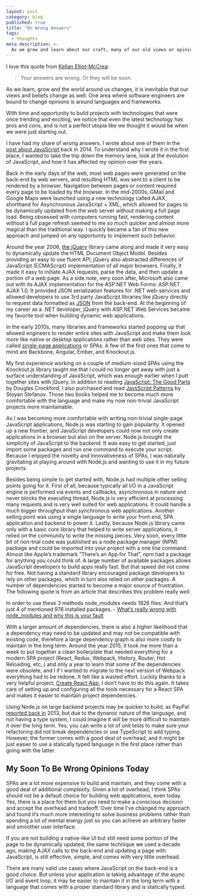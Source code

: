 ```yaml
---
layout: post
category: blog
published: true
title: "On Wrong Answers"
tags:
  - thoughts
meta description: >-
  As we grow and learn about our craft, many of our old views or opinions that were based on wrong assumptions will change. 
---
```

I love this quote from [Kellan Elliot-McCrea](https://kellanem.com/):

> Your answers are wrong. Or they will be soon.

As we learn, grow and the world around us changes, it is inevitable that our views and beliefs change as well. One area where software engineers are bound to change opinions is around languages and frameworks.

With time and opportunity to build projects with technologies that were once trending and exciting, we notice that even the latest technology has pros and cons, and is not a perfect utopia like we thought it would be when we were just starting out.

I have had my share of wrong answers. I wrote about one of them in the [post about JavaScript](https://blog.maskalik.com/javascript/2014/03/17/getting-serious-about-javascript/) back in 2014. To understand why I wrote it in the first place, I wanted to take the trip down the memory lane, look at the evolution of JavaScript, and how it has affected my opinion over the years.

Back in the early days of the web, most web pages were generated on the back-end by web servers, and resulting HTML was sent to a client to be rendered by a browser. Navigation between pages or content required every page to be loaded by the browser. In the mid-2000s, GMail and Google Maps were launched using a new technology called AJAX, shorthand for Asynchronous JavaScript + XML, which allowed for pages to be dynamically updated from the web server without making a full page load. Being obsessed with computers running fast, rendering content without a full page refresh seemed to me so much quicker and almost more magical than the traditional way. I quickly became a fan of this new approach and jumped on any opportunity to implement such behavior.

Around the year 2006, [the jQuery](https://en.wikipedia.org/wiki/JQuery) library came along and made it very easy to dynamically update the HTML Document Object Model. Besides providing an easy to use fluent API, jQuery also abstracted differences of JavaScript (ECMAScript) implementation of all major browsers. Finally, it made it easy to initiate AJAX requests, parse the data, and then update a portion of a web page. As a side note, very soon after, Microsoft also came out with its AJAX implementation for the ASP.NET Web Forms: ASP.NET AJAX 1.0. It provided JSON serialization features for .NET web-services and allowed developers to use 3rd party JavaScript libraries like jQuery directly to request data formatted as [JSON](https://en.wikipedia.org/wiki/JSON) from the back-end. At the beginning of my career as a .NET developer, jQuery with ASP.NET Web Services became my favorite tool when building dynamic web applications.

In the early 2010s, many libraries and frameworks started popping up that allowed engineers to render entire sites with JavaScript and make them look more like native or desktop applications rather than web sites. They were called [single-page applications](https://en.wikipedia.org/wiki/Single-page_application) or SPAs. A few of the first ones that come to mind are Backbone, Angular, Ember, and Knockout.js.

My first experience working on a couple of medium-sized SPAs using the Knockout.js library taught me that I could no longer get away with just a surface understanding of JavaScript, which was enough earlier when I putt together sites with jQuery. In addition to reading [JavaScript: The Good Parts](https://amzn.to/38bCaKe) by Douglas Crockford, I also purchased and read [JavsScript Patterns](https://amzn.to/2VolVVd) by Stoyan Stefanov. Those two books helped me to become much more comfortable with the language and make my now non-trivial JavaScript projects more maintainable.

As I was becoming more comfortable with writing non-trivial single-page JavaScript applications, Node.js was starting to gain popularity. It opened up a new frontier, and JavaScript developers could now not only create applications in a browser but also on the server. Node.js brought the simplicity of JavaScript to the backend. It was easy to get started, just import some packages and run one command to execute your script. Because I enjoyed the novelty and innovativeness of SPAs, I was naturally gravitating at playing around with Node.js and wanting to use it in my future projects.

Besides being simple to get started with, Node.js had multiple other selling points going for it. First of all, because typically all I/O in a JavaScript engine is performed via events and callbacks, asynchronous in nature and never blocks the executing thread, Node.js is very efficient at processing many requests and is very well suited for web applications. It could handle a much bigger throughput than synchronous web applications. Another selling point was using a single language to write your front end, SPA application and backend to power it. Lastly, because Node.js library came only with a basic core library that helped to write server applications, it relied on the community to write the missing pieces. Very soon, every little bit of non-trial code was published as a node package manager (NPM) package and could be imported into your project with a one line command. Almost like Apple’s trademark “There’s an App for That”, npm had a package for anything you could think of. A large number of available packages allows JavaScript developers to build apps really fast. But that speed did not come for free. Not having a standard library encouraged package developers to rely on other packages, which in turn also relied on other packages. A number of dependencies started to become a major source of frustration. The following quote is from an article that describes this problem really well:

In order to use these 3 methods node_modules needs 1826 files. And that’s just 4 of mentioned 976 installed packages. - [What’s really wrong with node_modules and why this is your fault](https://medium.com/hackernoon/whats-really-wrong-with-node-modules-and-why-this-is-your-fault-8ac9fa893823)

With a larger amount of dependencies, there is also a higher likelihood that a dependency may need to be updated and may not be compatible with existing code, therefore a large dependency graph is also more costly to maintain in the long term. Around the year 2015, it took me more than a week to put together a clean boilerplate that needed everything for a modern SPA project (React, Redux, Webpack, History, Router, Hot Reloading, etc,.) and only a year to learn that some of the dependencies were obsolete, and I if I wanted to migrate to the next version of Webpack everything had to be redone. It felt like a wasted effort. Luckily thanks to a very helpful project, [Create React App](https://reactjs.org/docs/create-a-new-react-app.html), I don’t have to do this again. It takes care of setting up and configuring all the tools necessary for a React SPA and makes it easier to maintain project dependencies.

Using Node.js on large backend projects may be quicker to build, as PayPal [reported back in](https://medium.com/paypal-engineering/node-js-at-paypal-4e2d1d08ce4f) 2013, but due to the dynamic nature of the language, and not having a type system, I could imagine it will be more difficult to maintain it over the long term. Yes, you can write a lot of unit tests to make sure your refactoring did not break dependencies or use TypeScript to add typing. However, the former comes with a good deal of overhead, and it might be just easier to use a statically typed language in the first place rather than going with the latter.

## My Soon To Be Wrong Opinions Today

SPAs are a lot more expensive to build and maintain, and they come with a good deal of additional complexity. Given a lot of overhead, I think SPAs should not be a default choice for building web applications, even today. Yes, there is a place for them but you need to make a conscious decision and accept the overhead and tradeoff. Over time I’ve changed my approach and found it’s much more interesting to solve business problems rather than spending a lot of mental energy just so you can achieve an arbitrary faster and smoother user interface.

If you are not building a native-like UI but still need some portion of the page to be dynamically updated, the same technique we used a decade ago, making AJAX calls to the back-end and updating a page with JavaScript, is still effective, simple, and comes with very little overhead.

There are many valid use cases where JavaScript on the back-end is a good choice. But unless your application is taking advantage of the async I/O and event loop, it may be easier to maintain it in the long term with a language that comes with a proper standard library and is statically typed.